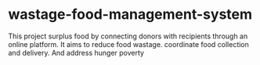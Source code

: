 # wastage-food-management-system
This project surplus food by connecting donors with recipients through an online platform. It aims to reduce food wastage. coordinate food collection and delivery. And address hunger poverty
